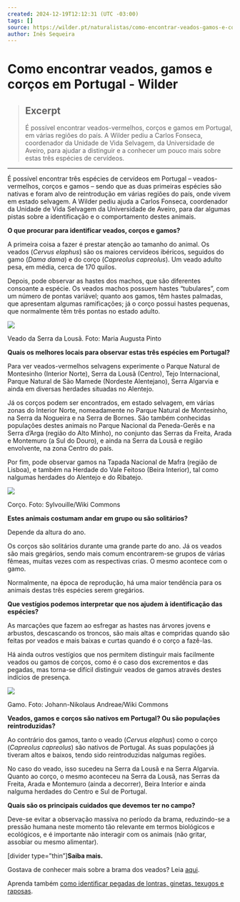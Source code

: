 ```yaml
---
created: 2024-12-19T12:12:31 (UTC -03:00)
tags: []
source: https://wilder.pt/naturalistas/como-encontrar-veados-gamos-e-corcos-em-portugal
author: Inês Sequeira
---
```


# Como encontrar veados, gamos e corços em Portugal - Wilder

> ## Excerpt
> É possível encontrar veados-vermelhos, corços e gamos em Portugal, em várias regiões do país. A Wilder pediu a Carlos Fonseca, coordenador da Unidade de Vida Selvagem, da Universidade de Aveiro, para ajudar a distinguir e a conhecer um pouco mais sobre estas três espécies de cervídeos.

---
É possível encontrar três espécies de cervídeos em Portugal – veados-vermelhos, corços e gamos – sendo que as duas primeiras espécies são nativas e foram alvo de reintrodução em várias regiões do país, onde vivem em estado selvagem. A Wilder pediu ajuda a Carlos Fonseca, coordenador da Unidade de Vida Selvagem da Universidade de Aveiro, para dar algumas pistas sobre a identificação e o comportamento destes animais.

**O que procurar para identificar veados, corços e gamos?**

A primeira coisa a fazer é prestar atenção ao tamanho do animal. Os veados (_Cervus elaphus_) são os maiores cervídeos ibéricos, seguidos do gamo (_Dama dama_) e do corço (_Capreolus capreolus_). Um veado adulto pesa, em média, cerca de 170 quilos.

Depois, pode observar as hastes dos machos, que são diferentes consoante a espécie. Os veados machos possuem hastes “tubulares”, com um número de pontas variável; quanto aos gamos, têm hastes palmadas, que apresentam algumas ramificações; já o corço possui hastes pequenas, que normalmente têm três pontas no estado adulto.

[![](http://www.wilder.pt/wp-content/uploads/2017/01/Veado_fotografado_na_Serra_da_Lous%C3%A3_foto_de_Maria_Augusta_Pinto_-1170x731.jpg)](http://www.wilder.pt/wp-content/uploads/2017/01/Veado_fotografado_na_Serra_da_Lous%C3%A3_foto_de_Maria_Augusta_Pinto_.jpg)

Veado da Serra da Lousã. Foto: Maria Augusta Pinto

**Quais os melhores locais para observar estas três espécies em Portugal?**

Para ver veados-vermelhos selvagens experimente o Parque Natural de Montesinho (Interior Norte), Serra da Lousã (Centro), Tejo Internacional, Parque Natural de São Mamede (Nordeste Alentejano), Serra Algarvia e ainda em diversas herdades situadas no Alentejo.

Já os corços podem ser encontrados, em estado selvagem, em várias zonas do Interior Norte, nomeadamente no Parque Natural de Montesinho, na Serra da Nogueira e na Serra de Bornes. São também conhecidas populações destes animais no Parque Nacional da Peneda-Gerês e na Serra d’Arga (região do Alto Minho), no conjunto das Serras da Freita, Arada e Montemuro (a Sul do Douro), e ainda na Serra da Lousã e região envolvente, na zona Centro do país.

Por fim, pode observar gamos na Tapada Nacional de Mafra (região de Lisboa), e também na Herdade do Vale Feitoso (Beira Interior), tal como nalgumas herdades do Alentejo e do Ribatejo.

[![](http://www.wilder.pt/wp-content/uploads/2017/01/corco-wikimedia-commons.jpg)](http://www.wilder.pt/wp-content/uploads/2017/01/corco-wikimedia-commons.jpg)

Corço. Foto: Sylvouille/Wiki Commons

**Estes animais costumam andar em grupo ou são solitários?**

Depende da altura do ano.

Os corços são solitários durante uma grande parte do ano. Já os veados são mais gregários, sendo mais comum encontrarem-se grupos de várias fêmeas, muitas vezes com as respectivas crias. O mesmo acontece com o gamo.

Normalmente, na época de reprodução, há uma maior tendência para os animais destas três espécies serem gregários.

**Que vestígios podemos interpretar que nos ajudem à identificação das espécies?**

As marcações que fazem ao esfregar as hastes nas árvores jovens e arbustos, descascando os troncos, são mais altas e compridas quando são feitas por veados e mais baixas e curtas quando é o corço a fazê-las.

Há ainda outros vestígios que nos permitem distinguir mais facilmente veados ou gamos de corços, como é o caso dos excrementos e das pegadas, mas torna-se difícil distinguir veados de gamos através destes indícios de presença.

[![](http://www.wilder.pt/wp-content/uploads/2017/01/gamo-Johann-Nikolaus-Andreae-wiki-commons-1024x731.jpg)](http://www.wilder.pt/wp-content/uploads/2017/01/gamo-Johann-Nikolaus-Andreae-wiki-commons.jpg)

Gamo. Foto: Johann-Nikolaus Andreae/Wiki Commons

**Veados, gamos e corços são nativos em Portugal? Ou são populações reintroduzidas?**

Ao contrário dos gamos, tanto o veado (_Cervus elaphus_) como o corço (_Capreolus capreolus_) são nativos de Portugal. As suas populações já tiveram altos e baixos, tendo sido reintroduzidas nalgumas regiões.

No caso do veado, isso sucedeu na Serra da Lousã e na Serra Algarvia. Quanto ao corço, o mesmo aconteceu na Serra da Lousã, nas Serras da Freita, Arada e Montemuro (ainda a decorrer), Beira Interior e ainda nalguma herdades do Centro e Sul de Portugal.

**Quais são os principais cuidados que devemos ter no campo?**

Deve-se evitar a observação massiva no período da brama, reduzindo-se a pressão humana neste momento tão relevante em termos biológicos e ecológicos, e é importante não interagir com os animais (não gritar, assobiar ou mesmo alimentar).

\[divider type=”thin”\]**Saiba mais.**

Gostava de conhecer mais sobre a brama dos veados? Leia [aqui](http://www.wilder.pt/seja-um-naturalista/o-que-procurar-no-outono-a-brama-dos-veados/).

Aprenda também [como identificar pegadas de lontras, ginetas, texugos e raposas](http://www.wilder.pt/seja-um-naturalista/como-identificar-pegadas-de-lontras-ginetas-texugos-e-raposas/).
